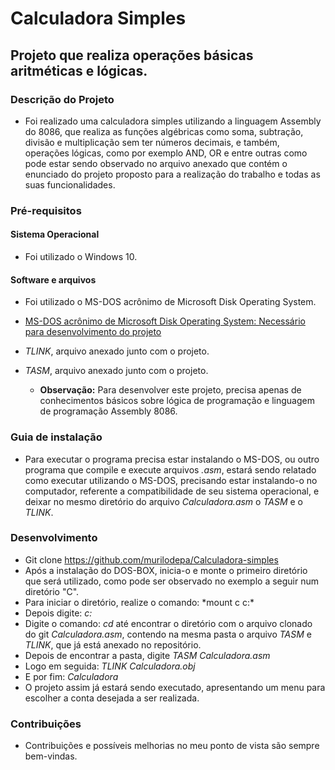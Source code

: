 # Calculadora Simples

## Projeto que realiza operações básicas aritméticas e lógicas.

### Descrição do Projeto
* Foi realizado uma calculadora simples utilizando a linguagem Assembly do 8086, que realiza as funções algébricas como soma, subtração, divisão e multiplicação sem ter números decimais, e também, operações lógicas, como por exemplo AND, OR e entre outras como pode estar sendo observado no arquivo anexado que contém o enunciado do projeto proposto para a realização do trabalho e todas as suas funcionalidades.

 ### Pré-requisitos
 
 #### Sistema Operacional
* Foi utilizado o Windows 10.

#### Software e arquivos
* Foi utilizado o MS-DOS acrônimo de Microsoft Disk Operating System.
* <a> [MS-DOS acrônimo de Microsoft Disk Operating System: Necessário para desenvolvimento do projeto](https://blogs.technet.microsoft.com/microsoft_blog/2014/03/25/microsoft-makes-source-code-for-ms-dos-and-word-for-windows-available-to-public/)
 * *TLINK*, arquivo anexado junto com o projeto.
 * *TASM*, arquivo anexado junto com o projeto.
 
   * **Observação:** Para desenvolver este projeto, precisa apenas de conhecimentos básicos sobre lógica de programação e linguagem de programação Assembly 8086.

### Guia de instalação
* Para executar o programa precisa estar instalando o MS-DOS, ou outro programa que compile e execute arquivos *.asm*, estará sendo relatado como executar utilizando o MS-DOS, precisando estar instalando-o no computador, referente a compatibilidade de seu sistema operacional, e deixar no mesmo diretório do arquivo *Calculadora.asm* o *TASM* e o *TLINK*. 

### Desenvolvimento
* Git clone https://github.com/murilodepa/Calculadora-simples
* Após a instalação do DOS-BOX, inicia-o e monte o primeiro diretório que será utilizado, como pode ser observado no exemplo a seguir num diretório "C". 
* Para iniciar o diretório, realize o comando: *mount c c:\*
* Depois digite: *c:*
* Digite o comando: *cd* até encontrar o diretório com o arquivo clonado do git *Calculadora.asm*, contendo na mesma pasta o arquivo *TASM* e *TLINK*, que já está anexado no repositório.
* Depois de encontrar a pasta, digite _TASM Calculadora.asm_
* Logo em seguida: *TLINK Calculadora.obj*
* E por fim: *Calculadora*
* O projeto assim já estará sendo executado, apresentando um menu para escolher a conta desejada a ser realizada.

### Contribuições
* Contribuições e possíveis melhorias no meu ponto de vista são sempre bem-vindas.

